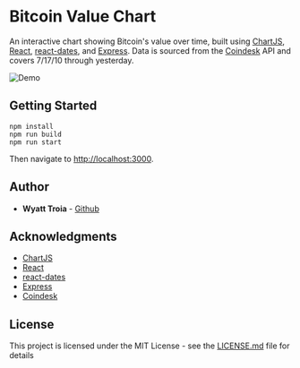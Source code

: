 # Bitcoin Value Chart

An interactive chart showing Bitcoin's value over time, built using [ChartJS](https://www.chartjs.org/), [React](https://reactjs.org/), [react-dates](https://github.com/airbnb/react-dates), and [Express](http://expressjs.com/). Data is sourced from the [Coindesk](https://www.coindesk.com/price/bitcoin) API and covers 7/17/10 through yesterday.  

![Demo](https://imgur.com/HTZaYuR.gif)

## Getting Started

```
npm install
npm run build
npm run start
```
Then navigate to [http://localhost:3000](http://localhost:3000).

## Author

- **Wyatt Troia** - [Github](https://github.com/wyatt-troia)

## Acknowledgments

- [ChartJS](https://www.chartjs.org/)
- [React](https://reactjs.org/)
- [react-dates](https://github.com/airbnb/react-dates)
- [Express](http://expressjs.com/)
- [Coindesk](https://www.coindesk.com/price/bitcoin)

## License

This project is licensed under the MIT License - see the [LICENSE.md](https://github.com/wyatt-troia/hrnyc18-mini-apps-2/blob/master/LICENSE.md) file for details
